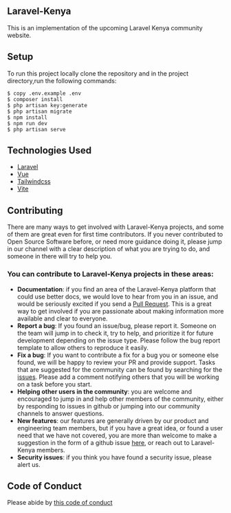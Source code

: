 ## Laravel-Kenya

This is an implementation of the upcoming Laravel Kenya community website.

## Setup

To run this project locally clone the repository and in the project directory,run the following commands:

```
$ copy .env.example .env
$ composer install
$ php artisan key:generate
$ php artisan migrate
$ npm install
$ npm run dev
$ php artisan serve
```

## Technologies Used

-   [Laravel](https://laravel.com/)
-   [Vue](https://vuejs.org/)
-   [Tailwindcss](https://tailwindcss.com/)
-   [Vite](https://vitejs.dev/)

## Contributing

There are many ways to get involved with Laravel-Kenya projects, and some of them are great even for first time contributors. If you never contributed to Open Source Software before, or need more guidance doing it, please jump in our channel with a clear description of what you are trying to do, and someone in there will try to help you.

### You can contribute to Laravel-Kenya projects in these areas:

-   **Documentation**: if you find an area of the Laravel-Kenya platform that could use better docs, we would love to hear from you in an issue, and would be seriously excited if you send a [Pull Request](https://github.com/LaravelKenya/Laravel-Kenya/compare). This is a great way to get involved if you are passionate about making information more available and clear to everyone.
-   **Report a bug**: If you found an issue/bug, please report it. Someone on the team will jump in to check it, try to help, and prioritize it for future development depending on the issue type. Please follow the bug report template to allow others to reproduce it easily.
-   **Fix a bug**: If you want to contribute a fix for a bug you or someone else found, we will be happy to review your PR and provide support. Tasks that are suggested for the community can be found by searching for the [issues](https://github.com/LaravelKenya/Laravel-Kenya/issues). Please add a comment notifying others that you will be working on a task before you start.
-   **Helping other users in the community**: you are welcome and encouraged to jump in and help other members of the community, either by responding to issues in github or jumping into our community channels to answer questions.
-   **New features**: our features are generally driven by our product and engineering team members, but if you have a great idea, or found a user need that we have not covered, you are more than welcome to make a suggestion in the form of a github issue [here](https://github.com/LaravelKenya/Laravel-Kenya/issues), or reach out to Laravel-Kenya members.
-   **Security issues**: if you think you have found a security issue, please alert us.

## Code of Conduct

Please abide by [this code of conduct](https://laravel.com/docs/10.x/contributions#code-of-conduct)
